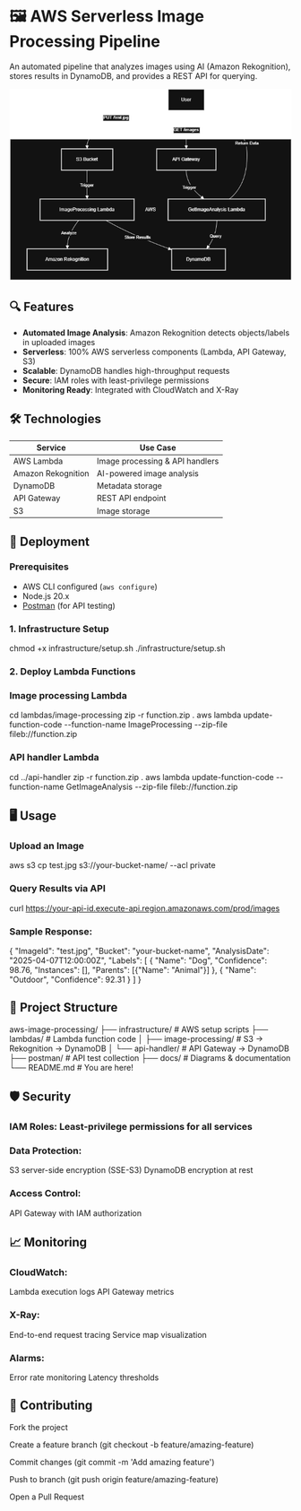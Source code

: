 ﻿# 🖼️ AWS Serverless Image Processing Pipeline

An automated pipeline that analyzes images using AI (Amazon Rekognition), stores results in DynamoDB, and provides a REST API for querying.

![Architecture Diagram](./docs/architecture.png)

## 🔍 Features
- **Automated Image Analysis**: Amazon Rekognition detects objects/labels in uploaded images
- **Serverless**: 100% AWS serverless components (Lambda, API Gateway, S3)
- **Scalable**: DynamoDB handles high-throughput requests
- **Secure**: IAM roles with least-privilege permissions
- **Monitoring Ready**: Integrated with CloudWatch and X-Ray

## 🛠️ Technologies
| Service          | Use Case                          |
|------------------|-----------------------------------|
| AWS Lambda       | Image processing & API handlers   |
| Amazon Rekognition | AI-powered image analysis        |
| DynamoDB         | Metadata storage                  |
| API Gateway      | REST API endpoint                 |
| S3               | Image storage                     |

## 🚀 Deployment

### Prerequisites
- AWS CLI configured (`aws configure`)
- Node.js 20.x
- [Postman](https://www.postman.com/) (for API testing)

### 1. Infrastructure Setup
chmod +x infrastructure/setup.sh
./infrastructure/setup.sh

### 2. Deploy Lambda Functions
### Image processing Lambda
cd lambdas/image-processing
zip -r function.zip .
aws lambda update-function-code --function-name ImageProcessing --zip-file fileb://function.zip

### API handler Lambda
cd ../api-handler
zip -r function.zip .
aws lambda update-function-code --function-name GetImageAnalysis --zip-file fileb://function.zip

## 🖥️ Usage
### Upload an Image
aws s3 cp test.jpg s3://your-bucket-name/ --acl private

### Query Results via API
curl https://your-api-id.execute-api.region.amazonaws.com/prod/images

### Sample Response:
{
  "ImageId": "test.jpg",
  "Bucket": "your-bucket-name",
  "AnalysisDate": "2025-04-07T12:00:00Z",
  "Labels": [
    {
      "Name": "Dog",
      "Confidence": 98.76,
      "Instances": [],
      "Parents": [{"Name": "Animal"}]
    },
    {
      "Name": "Outdoor",
      "Confidence": 92.31
    }
  ]
}

## 📂 Project Structure
aws-image-processing/
├── infrastructure/       # AWS setup scripts
├── lambdas/              # Lambda function code
│   ├── image-processing/ # S3 → Rekognition → DynamoDB
│   └── api-handler/      # API Gateway → DynamoDB
├── postman/              # API test collection
├── docs/                 # Diagrams & documentation
└── README.md             # You are here!

## 🛡️ Security
### IAM Roles: Least-privilege permissions for all services

### Data Protection:
S3 server-side encryption (SSE-S3)
DynamoDB encryption at rest

### Access Control:
API Gateway with IAM authorization

## 📈 Monitoring
### CloudWatch:
Lambda execution logs
API Gateway metrics

### X-Ray:
End-to-end request tracing
Service map visualization

### Alarms:
Error rate monitoring
Latency thresholds

## 🤝 Contributing
Fork the project

Create a feature branch (git checkout -b feature/amazing-feature)

Commit changes (git commit -m 'Add amazing feature')

Push to branch (git push origin feature/amazing-feature)

Open a Pull Request
